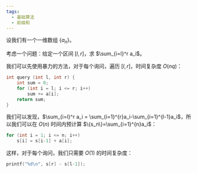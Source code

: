 ```yaml
---
tags:
  - 基础算法
  - 前缀和
---
```


设我们有一个一维数组 $\{a_n\}$。

考虑一个问题：给定一个区间 $[l, r]$，求 $\sum_{i=l}^r a_i$。

我们可以先使用暴力的方法，对于每个询问，遍历 $[l, r]$，时间复杂度 $O(nq)$：

```cpp
int query (int l, int r) {
    int sum = 0;
    for (int i = l; i <= r; i++)
        sum += a[i];
    return sum;
}
````

我们可以发现，$\sum_{i=l}^r a_i = \sum_{i=1}^{r}a_i-\sum_{i=1}^{l-1}a_i$，所以我们可以在 $O(n)$ 时间内预计算 $\{s_n\}=\sum_{i=1}^{n}a_i$：

```cpp
for (int i = 1; i <= n; i++)
    s[i] = s[i-1] + a[i];
```

这样，对于每个询问，我们只需要 $O(1)$ 的时间复杂度：

```cpp
printf("%d\n", s[r] - s[l-1]);
```